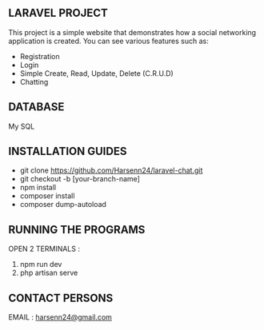 

## LARAVEL PROJECT

This project is a simple website that demonstrates how a social networking application is created. You can see various features such as:

- Registration
- Login
- Simple Create, Read, Update, Delete (C.R.U.D)
- Chatting

## DATABASE

My SQL

## INSTALLATION GUIDES

- git clone https://github.com/Harsenn24/laravel-chat.git
- git checkout -b [your-branch-name]
- npm install
- composer install
- composer dump-autoload

## RUNNING THE PROGRAMS

OPEN 2 TERMINALS :

1. npm run dev
2. php artisan serve

## CONTACT PERSONS

EMAIL : harsenn24@gmail.com
